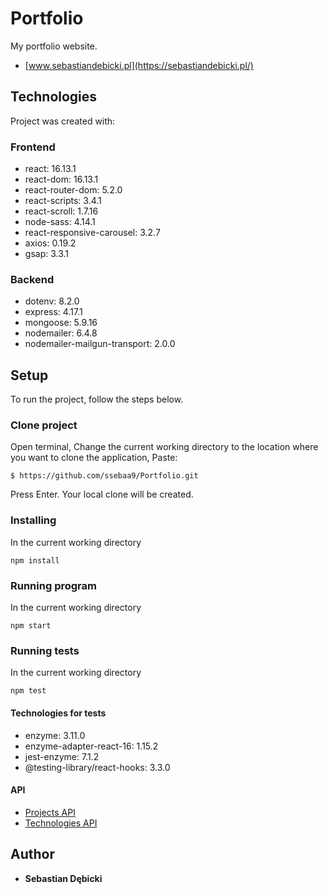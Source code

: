 # Portfolio

My portfolio website.

- [www.sebastiandebicki.pl](https://sebastiandebicki.pl/)

## Technologies

Project was created with:

### Frontend

- react: 16.13.1
- react-dom: 16.13.1
- react-router-dom: 5.2.0
- react-scripts: 3.4.1
- react-scroll: 1.7.16
- node-sass: 4.14.1
- react-responsive-carousel: 3.2.7
- axios: 0.19.2
- gsap: 3.3.1

### Backend

- dotenv: 8.2.0
- express: 4.17.1
- mongoose: 5.9.16
- nodemailer: 6.4.8
- nodemailer-mailgun-transport: 2.0.0

## Setup

To run the project, follow the steps below.

### Clone project

Open terminal,
Change the current working directory to the location where you want to clone the application,
Paste:

```
$ https://github.com/ssebaa9/Portfolio.git
```

Press Enter. Your local clone will be created.

### Installing

In the current working directory

```
npm install
```

### Running program

In the current working directory

```
npm start
```

### Running tests

In the current working directory

```
npm test
```

#### Technologies for tests

- enzyme: 3.11.0
- enzyme-adapter-react-16: 1.15.2
- jest-enzyme: 7.1.2
- @testing-library/react-hooks: 3.3.0

#### API

- [Projects API](https://sebastiandebicki.herokuapp.com/api/projects)
- [Technologies API](https://sebastiandebicki.herokuapp.com/api/skills)

## Author

- **Sebastian Dębicki**
